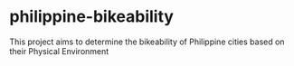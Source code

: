 # philippine-bikeability
This project aims to determine the bikeability of Philippine cities based on their Physical Environment
